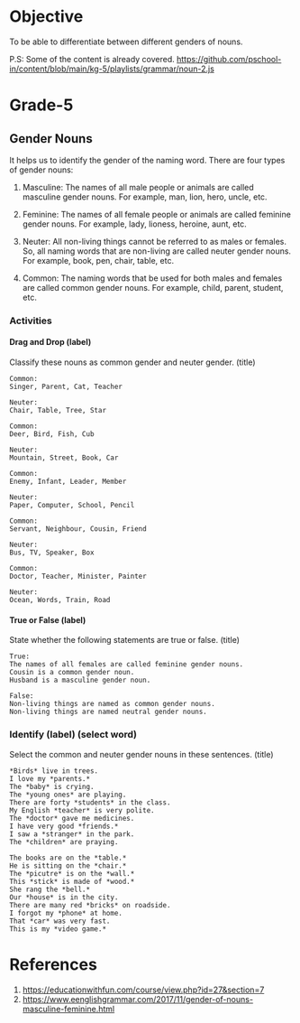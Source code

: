 # Objective

To be able to differentiate between different genders of nouns.

P.S: Some of the content is already covered.
https://github.com/pschool-in/content/blob/main/kg-5/playlists/grammar/noun-2.js

# Grade-5

## Gender Nouns

It helps us to identify the gender of the naming word. There are four types of gender nouns:

1. Masculine:
The names of all male people or animals are called masculine gender nouns. For example, man, lion, hero, uncle, etc.

2. Feminine:
The names of all female people or animals are called feminine gender nouns. For example, lady, lioness, heroine, aunt, etc.

3. Neuter:
All non-living things cannot be referred to as males or females. So, all naming words that are non-living are called neuter gender nouns. For example, book, pen, chair, table, etc.

4. Common:
The naming words that be used for both males and females are called common gender nouns. For example, child, parent, student, etc.

### Activities

#### Drag and Drop (label)

Classify these nouns as common gender and neuter gender. (title)
```
Common:
Singer, Parent, Cat, Teacher

Neuter:
Chair, Table, Tree, Star
```

```
Common:
Deer, Bird, Fish, Cub

Neuter:
Mountain, Street, Book, Car
```

```
Common:
Enemy, Infant, Leader, Member

Neuter:
Paper, Computer, School, Pencil
```

```
Common:
Servant, Neighbour, Cousin, Friend

Neuter:
Bus, TV, Speaker, Box
```

```
Common:
Doctor, Teacher, Minister, Painter

Neuter:
Ocean, Words, Train, Road
```

#### True or False (label)

State whether the following statements are true or false. (title)
```
True:
The names of all females are called feminine gender nouns.
Cousin is a common gender noun.
Husband is a masculine gender noun.

False:
Non-living things are named as common gender nouns.
Non-living things are named neutral gender nouns.
```

### Identify (label) (select word)

Select the common and neuter gender nouns in these sentences. (title)
```
*Birds* live in trees.
I love my *parents.*
The *baby* is crying.
The *young ones* are playing.
There are forty *students* in the class.
My English *teacher* is very polite.
The *doctor* gave me medicines.
I have very good *friends.*
I saw a *stranger* in the park.
The *children* are praying.
```

```
The books are on the *table.*
He is sitting on the *chair.*
The *picutre* is on the *wall.*
This *stick* is made of *wood.*
She rang the *bell.*
Our *house* is in the city.
There are many red *bricks* on roadside.
I forgot my *phone* at home.
That *car* was very fast.
This is my *video game.*
```

# References

1. https://educationwithfun.com/course/view.php?id=27&section=7
2. https://www.eenglishgrammar.com/2017/11/gender-of-nouns-masculine-feminine.html
